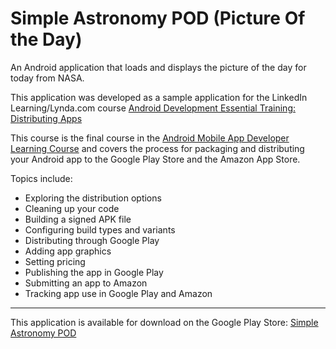 # Simple Astronomy POD (Picture Of the Day)
An Android application that loads and displays the picture of the day for today from NASA.

This application was developed as a sample application for the LinkedIn Learning/Lynda.com course [Android Development Essential Training: Distributing Apps](https://www.lynda.com/course-tutorials/Android-Development-Essential-Training-Distributing-Apps/784296-2.html)

This course is the final course in the [Android Mobile App Developer Learning Course](https://www.lynda.com/learning-paths/Developer/become-an-android-mobile-app-developer) and covers the process for packaging and distributing your Android app to the Google Play Store and the Amazon App Store.

Topics include:
* Exploring the distribution options
* Cleaning up your code
* Building a signed APK file
* Configuring build types and variants
* Distributing through Google Play
* Adding app graphics
* Setting pricing
* Publishing the app in Google Play
* Submitting an app to Amazon
* Tracking app use in Google Play and Amazon

------

This application is available for download on the Google Play Store: [Simple Astronomy POD](https://play.google.com/store/apps/details?id=com.sample.simpleastronomypod)
